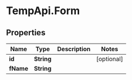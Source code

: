 # TempApi.Form

## Properties

Name | Type | Description | Notes
------------ | ------------- | ------------- | -------------
**id** | **String** |  | [optional] 
**fName** | **String** |  | 


